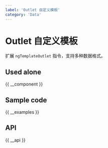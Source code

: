 ```yaml
---
label: 'Outlet 自定义模板'
category: 'Data'
---
```


# Outlet 自定义模板

扩展 `ngTemplateOutlet` 指令，支持多种数据格式。

## Used alone

{{ __component }}

## Sample code

{{ __examples }}

## API

{{ __api }}
